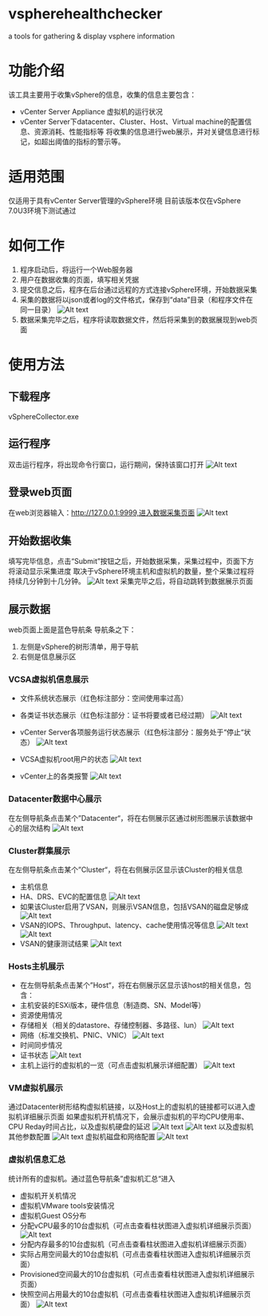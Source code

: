 # vspherehealthchecker
a tools for gathering &amp; display vsphere information

# 功能介绍
该工具主要用于收集vSphere的信息，收集的信息主要包含：
- vCenter Server Appliance 虚拟机的运行状况
- vCenter Server下datacenter、Cluster、Host、Virtual machine的配置信息、资源消耗、性能指标等
将收集的信息进行web展示，并对关键信息进行标记，如超出阈值的指标的警示等。
# 适用范围
仅适用于具有vCenter Server管理的vSphere环境
目前该版本仅在vSphere 7.0U3环境下测试通过
# 如何工作
1. 程序启动后，将运行一个Web服务器
2. 用户在数据收集的页面，填写相关凭据
3. 提交信息之后，程序在后台通过远程的方式连接vSphere环境，开始数据采集
4. 采集的数据将以json或者log的文件格式，保存到“data”目录（和程序文件在同一目录）
![Alt text](image.png)
5. 数据采集完毕之后，程序将读取数据文件，然后将采集到的数据展现到web页面
# 使用方法
## 下载程序
vSphereCollector.exe 

## 运行程序
双击运行程序，将出现命令行窗口，运行期间，保持该窗口打开
![Alt text](image-1.png)
## 登录web页面
在web浏览器输入：http://127.0.0.1:9999,进入数据采集页面
![Alt text](image-2.png)
## 开始数据收集
填写完毕信息，点击“Submit”按钮之后，开始数据采集，采集过程中，页面下方将滚动显示采集进度
取决于vSphere环境主机和虚拟机的数量，整个采集过程将持续几分钟到十几分钟。
![Alt text](image-3.png)
采集完毕之后，将自动跳转到数据展示页面
## 展示数据
web页面上面是蓝色导航条
导航条之下：
1. 左侧是vSphere的树形清单，用于导航
2. 右侧是信息展示区
### VCSA虚拟机信息展示
- 文件系统状态展示（红色标注部分：空间使用率过高）
- 各类证书状态展示（红色标注部分：证书将要或者已经过期）
![Alt text](image-4.png)

- vCenter Server各项服务运行状态展示（红色标注部分：服务处于“停止“状态）
![Alt text](image-5.png)
- VCSA虚拟机root用户的状态
![Alt text](image-6.png)
- vCenter上的各类报警
![Alt text](image-7.png)
### Datacenter数据中心展示
在左侧导航条点击某个”Datacenter“，将在右侧展示区通过树形图展示该数据中心的层次结构
![Alt text](image-8.png)
### Cluster群集展示
在左侧导航条点击某个”Cluster“，将在右侧展示区显示该Cluster的相关信息
- 主机信息
- HA、DRS、EVC的配置信息
![Alt text](image-9.png)
- 如果该Cluster启用了VSAN，则展示VSAN信息，包括VSAN的磁盘足够成
![Alt text](image-10.png)
- VSAN的IOPS、Throughput、latency、cache使用情况等信息
![Alt text](image-11.png)
![Alt text](image-12.png)
- VSAN的健康测试结果
![Alt text](image-13.png)
### Hosts主机展示
- 在左侧导航条点击某个”Host“，将在右侧展示区显示该host的相关信息，包含：
- 主机安装的ESXi版本，硬件信息（制造商、SN、Model等）
- 资源使用情况
- 存储相关（相关的datastore、存储控制器、多路径、lun）
![Alt text](image-14.png)
- 网络（标准交换机、PNIC、VNIC）
![Alt text](image-15.png)
- 时间同步情况
- 证书状态
![Alt text](image-16.png)
- 主机上运行的虚拟机的一览（可点击虚拟机展示详细配置）
![Alt text](image-17.png)
### VM虚拟机展示
通过Datacenter树形结构虚拟机链接，以及Host上的虚拟机的链接都可以进入虚拟机详细展示页面
如果虚拟机开机情况下，会展示虚拟机的平均CPU使用率、CPU Reday时间占比，以及虚拟机硬盘的延迟
![Alt text](image-18.png)
![Alt text](image-19.png)
以及虚拟机其他参数配置
![Alt text](image-20.png)
虚拟机磁盘和网络配置
![Alt text](image-21.png)
### 虚拟机信息汇总
统计所有的虚拟机。通过蓝色导航条”虚拟机汇总“进入
- 虚拟机开关机情况
- 虚拟机VMware tools安装情况
- 虚拟机Guest OS分布
- 分配vCPU最多的10台虚拟机（可点击查看柱状图进入虚拟机详细展示页面）
![Alt text](image-22.png)
- 分配内存最多的10台虚拟机（可点击查看柱状图进入虚拟机详细展示页面）
- 实际占用空间最大的10台虚拟机（可点击查看柱状图进入虚拟机详细展示页面）
- Provisioned空间最大的10台虚拟机（可点击查看柱状图进入虚拟机详细展示页面）
- 快照空间占用最大的10台虚拟机（可点击查看柱状图进入虚拟机详细展示页面）
![Alt text](image-23.png)